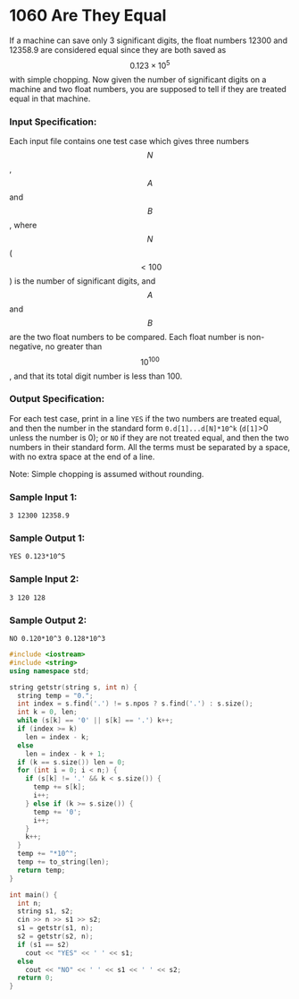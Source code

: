 # 1060 Are They Equal
If a machine can save only 3 significant digits, the float numbers 12300 and 12358.9 are considered equal since they are both saved as $$0.123\times 10^5$$ with simple chopping. Now given the number of significant digits on a machine and two float numbers, you are supposed to tell if they are treated equal in that machine.

### Input Specification:

Each input file contains one test case which gives three numbers $$N$$, $$A$$ and $$B$$, where $$N$$ ($$<100$$) is the number of significant digits, and $$A$$ and $$B$$ are the two float numbers to be compared. Each float number is non-negative, no greater than $$10^{100}$$, and that its total digit number is less than 100.

### Output Specification:

For each test case, print in a line `YES` if the two numbers are treated equal, and then the number in the standard form `0.d[1]...d[N]*10^k` (`d[1]`>0 unless the number is 0); or `NO` if they are not treated equal, and then the two numbers in their standard form. All the terms must be separated by a space, with no extra space at the end of a line.

Note: Simple chopping is assumed without rounding.

### Sample Input 1:
```in
3 12300 12358.9
```

### Sample Output 1:
```out
YES 0.123*10^5
```

### Sample Input 2:
```in
3 120 128
```

### Sample Output 2:
```out
NO 0.120*10^3 0.128*10^3
```


```cpp
#include <iostream>
#include <string>
using namespace std;

string getstr(string s, int n) {
  string temp = "0.";
  int index = s.find('.') != s.npos ? s.find('.') : s.size();
  int k = 0, len;
  while (s[k] == '0' || s[k] == '.') k++;
  if (index >= k)
    len = index - k;
  else
    len = index - k + 1;
  if (k == s.size()) len = 0;
  for (int i = 0; i < n;) {
    if (s[k] != '.' && k < s.size()) {
      temp += s[k];
      i++;
    } else if (k >= s.size()) {
      temp += '0';
      i++;
    }
    k++;
  }
  temp += "*10^";
  temp += to_string(len);
  return temp;
}

int main() {
  int n;
  string s1, s2;
  cin >> n >> s1 >> s2;
  s1 = getstr(s1, n);
  s2 = getstr(s2, n);
  if (s1 == s2)
    cout << "YES" << ' ' << s1;
  else
    cout << "NO" << ' ' << s1 << ' ' << s2;
  return 0;
}
```